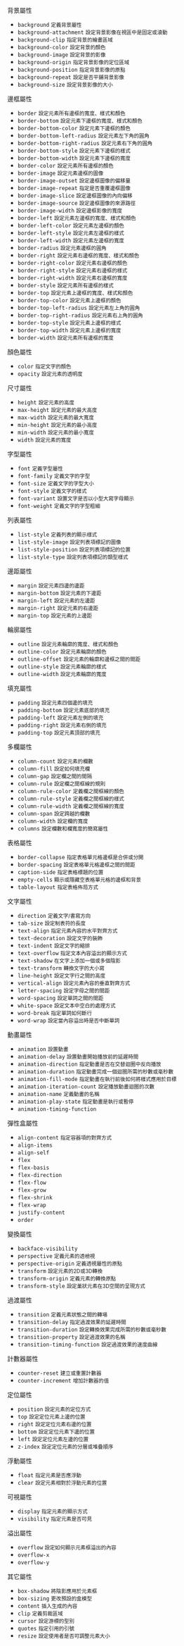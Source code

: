 背景屬性
- `background` <small>定義背景屬性</small>
- `background-attachment` <small>設定背景影像在視區中是固定或滾動</small>
- `background-clip` <small>指定背景的繪畫區域</small>
- `background-color` <small>設定背景的顏色</small>
- `background-image` <small>設定背景的影像</small>
- `background-origin` <small>指定背景影像的定位區域</small>
- `background-position` <small>指定背景影像的原點</small>
- `background-repeat` <small>設定是否平鋪背景影像</small>
- `background-size` <small>設定背景影像的大小</small>

邊框屬性
- `border` <small>設定元素所有邊框的寬度、樣式和顏色</small>
- `border-bottom` <small>設定元素下邊框的寬度、樣式和顏色</small>
- `border-bottom-color` <small>設定元素下邊框的顏色</small>
- `border-bottom-left-radius` <small>設定元素左下角的圓角</small>
- `border-bottom-right-radius` <small>設定元素右下角的圓角</small>
- `border-bottom-style` <small>設定元素下邊框的樣式</small>
- `border-bottom-width` <small>設定元素下邊框的寬度</small>
- `border-color` <small>設定元素所有邊框的顏色</small>
- `border-image` <small>設定元素邊框的圖像</small>
- `border-image-outset` <small>設定邊框圖像的偏移量</small>
- `border-image-repeat` <small>指定是否重覆邊框圖像</small>
- `border-image-slice` <small>設定邊框圖像的內向偏移</small>
- `border-image-source` <small>設定邊框圖像的來源路徑</small>
- `border-image-width` <small>設定邊框影像的寬度</small>
- `border-left` <small>設定元素左邊框的寬度、樣式和顏色</small>
- `border-left-color` <small>設定元素左邊框的顏色</small>
- `border-left-style` <small>設定元素左邊框的樣式</small>
- `border-left-width` <small>設定元素左邊框的寬度</small>
- `border-radius` <small>設定元素邊框的圓角</small>
- `border-right` <small>設定元素右邊框的寬度、樣式和顏色</small>
- `border-right-color` <small>設定元素右邊框的顏色</small>
- `border-right-style` <small>設定元素右邊框的樣式</small>
- `border-right-width` <small>設定元素右邊框的寬度</small>
- `border-style` <small>設定元素所有邊框的樣式</small>
- `border-top` <small>設定元素上邊框的寬度、樣式和顏色</small>
- `border-top-color` <small>設定元素上邊框的顏色</small>
- `border-top-left-radius` <small>設定元素左上角的圓角</small>
- `border-top-right-radius` <small>設定元素右上角的圓角</small>
- `border-top-style` <small>設定元素上邊框的樣式</small>
- `border-top-width` <small>設定元素上邊框的寬度</small>
- `border-width` <small>設定元素所有邊框的寬度</small>

顏色屬性
- `color` <small>指定文字的顏色</small>
- `opacity` <small>設定元素的透明度</small>

尺寸屬性
- `height` <small>設定元素的高度</small>
- `max-height` <small>設定元素的最大高度</small>
- `max-width` <small>設定元素的最大寬度</small>
- `min-height` <small>設定元素的最小高度</small>
- `min-width` <small>設定元素的最小寬度</small>
- `width` <small>設定元素的寬度</small>

字型屬性
- `font` <small>定義字型屬性</small>
- `font-family` <small>定義文字的字型</small>
- `font-size` <small>定義文字的字型大小</small>
- `font-style` <small>定義文字的樣式</small>
- `font-variant` <small>設置文字是否以小型大寫字母顯示</small>
- `font-weight` <small>定義文字的字型粗細</small>

列表屬性
- `list-style` <small>定義列表的顯示樣式</small>
- `list-style-image` <small>設定列表項標記的圖像</small>
- `list-style-position` <small>設定列表項標記的位置</small>
- `list-style-type` <small>設定列表項標記的類型樣式</small>

邊距屬性
- `margin` <small>設定元素四邊的邊距</small>
- `margin-bottom` <small>設定元素的下邊距</small>
- `margin-left` <small>設定元素的左邊距</small>
- `margin-right` <small>設定元素的右邊距</small>
- `margin-top` <small>設定元素的上邊距</small>

輪廓屬性
- `outline` <small>設定元素輪廓的寬度、樣式和顏色</small>
- `outline-color` <small>設定元素輪廓的顏色</small>
- `outline-offset` <small>設定元素的輪廓和邊框之間的間距</small>
- `outline-style` <small>設定元素輪廓的樣式</small>
- `outline-width` <small>設定元素輪廓的寬度</small>

填充屬性
- `padding` <small>設定元素四個邊的填充</small>
- `padding-bottom` <small>設定元素底部的填充</small>
- `padding-left` <small>設定元素左側的填充</small>
- `padding-right` <small>設定元素右側的填充</small>
- `padding-top` <small>設定元素頂部的填充</small>

多欄屬性
- `column-count` <small>設定元素的欄數</small>
- `column-fill` <small>設定如何填充欄</small>
- `column-gap` <small>設定欄之間的間隔</small>
- `column-rule` <small>設定欄之間框線的規則</small>
- `column-rule-color` <small>定義欄之間框線的顏色</small>
- `column-rule-style` <small>定義欄之間框線的樣式</small>
- `column-rule-width` <small>定義欄之間框線的寬度</small>
- `column-span` <small>設定跨越的欄數</small>
- `column-width` <small>設定欄的寬度</small>
- `columns` <small>設定欄數和欄寬度的簡寫屬性</small>

表格屬性
- `border-collapse` <small>指定表格單元格邊框是合併或分開</small>
- `border-spacing` <small>設定表格單元格邊框之間的間距</small>
- `caption-side` <small>指定表格標題的位置</small>
- `empty-cells` <small>顯示或隱藏空表格單元格的邊框和背景</small>
- `table-layout` <small>指定表格佈局方式</small>

文字屬性
- `direction` <small>定義文字/書寫方向</small>
- `tab-size` <small>設定制表符的長度</small>
- `text-align` <small>指定元素內容的水平對齊方式</small>
- `text-decoration` <small>設定文字的裝飾</small>
- `text-indent` <small>設定文字的縮排</small>
- `text-overflow` <small>指定文本內容溢出的顯示方式</small>
- `text-shadow` <small>在文字上添加一個或多個陰影</small>
- `text-transform` <small>轉換文字的大小寫</small>
- `line-height` <small>設定文字行之間的高度</small>
- `vertical-align` <small>設定元素內容的垂直對齊方式</small>
- `letter-spacing` <small>設定字母之間的間距</small>
- `word-spacing` <small>設定單詞之間的間距</small>
- `white-space` <small>設定文本中空白的處理方式</small>
- `word-break` <small>指定單詞如何斷行</small>
- `word-wrap` <small>設定當內容溢出時是否中斷單詞</small>

動畫屬性
- `animation` <small>設置動畫</small>
- `animation-delay` <small>設置動畫開始播放前的延遲時間</small>
- `animation-direction` <small>指定動畫是否在交替迴圈中反向播放</small>
- `animation-duration` <small>指定動畫完成一個迴圈所需的秒數或毫秒數</small>
- `animation-fill-mode` <small>指定動畫在執行前後如何將樣式應用於目標</small>
- `animation-iteration-count` <small>設定播放動畫迴圈的次數</small>
- `animation-name` <small>定義動畫的名稱</small>
- `animation-play-state` <small>指定動畫是執行或暫停</small>
- `animation-timing-function` <small></small>

彈性盒屬性
- `align-content` <small>指定容器項的對齊方式</small>
- `align-items`
- `align-self`
- `flex`
- `flex-basis`
- `flex-direction`
- `flex-flow`
- `flex-grow`
- `flex-shrink`
- `flex-wrap`
- `justify-content`
- `order`

變換屬性
- `backface-visibility`
- `perspective` <small>定義元素的透檢視</small>
- `perspective-origin` <small>定義透視屬性的原點</small>
- `transform` <small>設定元素的2D或3D轉換</small>
- `transform-origin` <small>定義元素的轉換原點</small>
- `transform-style` <small>設定巢狀元素在3D空間的呈現方式</small>

過渡屬性
- `transition` <small>定義元素狀態之間的轉場</small>
- `transition-delay` <small>指定過渡效果的延遲時間</small>
- `transition-duration` <small>設定轉換效果完成所需的秒數或毫秒數</small>
- `transition-property` <small>設定過渡效果的名稱</small>
- `transition-timing-function` <small>設定過渡效果的速度曲線</small>

計數器屬性
- `counter-reset` <small>建立或重置計數器</small>
- `counter-increment` <small>增加計數器的值</small>

定位屬性
- `position` <small>設定元素的定位方式</small>
- `top` <small>設定定位元素上邊的位置</small>
- `right` <small>設定定位元素右邊的位置</small>
- `bottom` <small>設定定位元素下邊的位置</small>
- `left` <small>設定定位元素左邊的位置</small>
- `z-index` <small>設定定位元素的分層或堆疊順序</small>

浮動屬性
- `float` <small>指定元素是否應浮動</small>
- `clear` <small>設定元素相對於浮動元素的位置</small>

可視屬性
- `display` <small>指定元素的顯示方式</small>
- `visibility` <small>指定元素是否可見</small>

溢出屬性
- `overflow` <small>設定如何顯示元素框溢出的內容</small>
- `overflow-x`
- `overflow-y`

其它屬性
- `box-shadow` <small>將陰影應用於元素框</small>
- `box-sizing` <small>更改預設的盒模型</small>
- `content` <small>插入生成的內容</small>
- `clip` <small>定義剪裁區域</small>
- `cursor` <small>設定游標的型別</small>
- `quotes` <small>指定引用的引號</small>
- `resize` <small>設定使用者是否可調整元素大小</small>